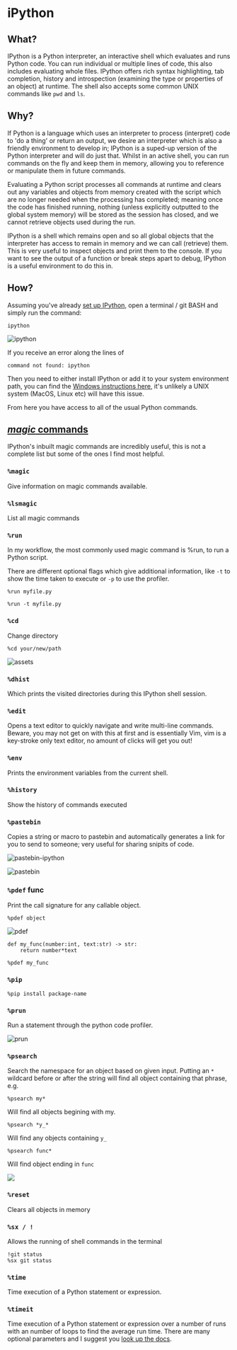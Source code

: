 # iPython

## What?

IPython is a Python interpreter, an interactive shell which evaluates and runs Python code. You can run individual or multiple lines of code, this also includes evaluating whole files. IPython offers rich syntax highlighting, tab completion, history and introspection (examining the type or properties of an object) at runtime. The shell also accepts some common UNIX commands like `pwd` and `ls`.

## Why?

If Python is a language which uses an interpreter to process (interpret) code to 'do a thing' or return an output, we desire an interpreter which is also a friendly environment to develop in; IPython is a suped-up version of the Python interpreter and will do just that.
Whilst in an active shell, you can run commands on the fly and keep them in memory, allowing you to reference or manipulate them in future commands.

Evaluating a Python script processes all commands at runtime and clears out any variables and objects from memory created with the script which are no longer needed when the processing has completed; meaning once the code has finished running, nothing (unless explicitly outputted to the global system memory) will be stored as the session has closed, and we cannot retrieve objects used during the run.

IPython is a shell which remains open and so all global objects that the interpreter has access to remain in memory and we can call (retrieve) them. This is very useful to inspect objects and print them to the console. If you want to see the output of a function or break steps apart to debug, IPython is a useful environment to do this in.


## How?

Assuming you've already [set up IPython](../100/getting-started.md), open a terminal / git BASH and simply run the command:

    ipython

![ipython](assets/ipython.png)

If you receive an error along the lines of

    command not found: ipython

Then you need to either install IPython or add it to your system environment path, you can find the [Windows instructions here](../100/getting-started.md#windows-specific-installation), it's unlikely a UNIX system (MacOS, Linux etc) will have this issue.

From here you have access to all of the usual Python commands.

## [_magic_ commands](https://ipython.readthedocs.io/en/stable/interactive/magics.html)

IPython's inbuilt magic commands are incredibly useful, this is not a complete list but some of the ones I find most helpful.

### `%magic`
Give information on magic commands available.

### `%lsmagic`

List all magic commands

### `%run`

In my workflow, the most commonly used magic command is %run, to run a Python script.

There are different optional flags which give additional information, like `-t` to show the time taken to execute or `-p` to use the profiler.

    %run myfile.py

    %run -t myfile.py

### `%cd`

Change directory

    %cd your/new/path

![assets](assets/cd.png)

### `%dhist`

Which prints the visited directories during this IPython shell session.

### `%edit`

Opens a text editor to quickly navigate and write multi-line commands. Beware, you may not get on with this at first and is essentially Vim, vim is a key-stroke only text editor, no amount of clicks will get you out!

### `%env`

Prints the environment variables from the current shell.

### `%history`

Show the history of commands executed


### `%pastebin`

Copies a string or macro to pastebin and automatically generates a link for you to send to someone; very useful for sharing snipits of code.

![pastebin-ipython](assets/pastebin-ipython.png)

![pastebin](assets/pastebin.png)

### `%pdef` func  

Print the call signature for any callable object.

    %pdef object

![pdef](assets/pdef.png)

    def my_func(number:int, text:str) -> str:
        return number*text

    %pdef my_func

### `%pip`

    %pip install package-name

### `%prun`

Run a statement through the python code profiler.

![prun](assets/prun.png)

### `%psearch`

Search the namespace for an object based on given input. Putting an `*` wildcard before or after the string will find all object containing that phrase, e.g.

    %psearch my*

Will find all objects begining with my.

    %psearch *y_*

Will find any objects containing `y_`

    %psearch func*

Will find object ending in `func`

![](assets/psearch.png)

### `%reset`

Clears all objects in memory

### `%sx / !`

Allows the running of shell commands in the terminal

    !git status
    %sx git status

### `%time`
Time execution of a Python statement or expression.

### `%timeit`
Time execution of a Python statement or expression over a number of runs with an number of loops to find the average run time. There are many optional parameters and I suggest you [look up the docs](https://ipython.readthedocs.io/en/stable/interactive/magics.html#magic-timeit).
